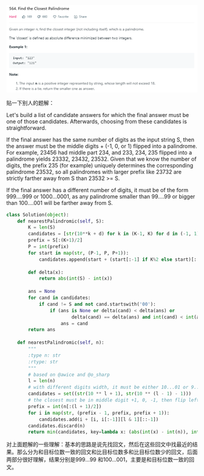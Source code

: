 ![avatar](../fig/564.jpg)

贴一下别人的题解：

Let's build a list of candidate answers for which the final answer must be one of those candidates. Afterwards, choosing from these candidates is straightforward.

If the final answer has the same number of digits as the input string S, then the answer must be the middle digits + (-1, 0, or 1) flipped into a palindrome. For example, 23456 had middle part 234, and 233, 234, 235 flipped into a palindrome yields 23332, 23432, 23532. Given that we know the number of digits, the prefix 235 (for example) uniquely determines the corresponding palindrome 23532, so all palindromes with larger prefix like 23732 are strictly farther away from S than 23532 >= S.

If the final answer has a different number of digits, it must be of the form 999....999 or 1000...0001, as any palindrome smaller than 99....99 or bigger than 100....001 will be farther away from S.

```python
class Solution(object):
	def nearestPalindromic(self, S):
    	K = len(S)
    	candidates = [str(10**k + d) for k in (K-1, K) for d in (-1, 1)]
    	prefix = S[:(K+1)/2]
    	P = int(prefix)
    	for start in map(str, (P-1, P, P+1)):
        	candidates.append(start + (start[:-1] if K%2 else start)[::-1])
    
    	def delta(x):
        	return abs(int(S) - int(x))
    
    	ans = None
    	for cand in candidates:
        	if cand != S and not cand.startswith('00'):
            	if (ans is None or delta(cand) < delta(ans) or
                    	delta(cand) == delta(ans) and int(cand) < int(ans)):
                	ans = cand
    	return ans

    def nearestPalindromic(self, n):
        """
        :type n: str
        :rtype: str
        """
        # based on @awice and @o_sharp
        l = len(n)
        # with different digits width, it must be either 10...01 or 9...9
        candidates = set((str(10 ** l + 1), str(10 ** (l - 1) - 1)))
        # the closest must be in middle digit +1, 0, -1, then flip left to right
        prefix = int(n[:(l + 1)/2])
        for i in map(str, (prefix - 1, prefix, prefix + 1)):
            candidates.add(i + [i, i[:-1]][l & 1][::-1])
        candidates.discard(n)
        return min(candidates, key=lambda x: (abs(int(x) - int(n)), int(x)))
```

对上面题解的一些理解：基本的思路是说先找回文，然后在这些回文中找最近的结果。那么分为和目标位数一致的回文和比目标位数多和比目标位数少的回文，后面两部分很好理解，结果分别是999...99 和100...001，主要是和目标位数一致的回文。